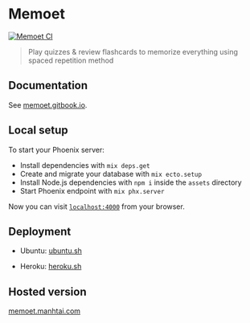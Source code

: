 # Memoet

[![Memoet CI](https://github.com/memoetapp/memoet/actions/workflows/memoet.yml/badge.svg)](https://github.com/memoetapp/memoet/actions/workflows/memoet.yml)


> Play quizzes & review flashcards to memorize everything using spaced repetition method 


## Documentation

See [memoet.gitbook.io](https://memoet.gitbook.io/docs).


## Local setup

To start your Phoenix server:

  * Install dependencies with `mix deps.get`
  * Create and migrate your database with `mix ecto.setup`
  * Install Node.js dependencies with `npm i` inside the `assets` directory
  * Start Phoenix endpoint with `mix phx.server`

Now you can visit [`localhost:4000`](http://localhost:4000) from your browser.


## Deployment

- Ubuntu: [ubuntu.sh](scripts/ubuntu.sh)

- Heroku: [heroku.sh](scripts/heroku.sh)


## Hosted version


[memoet.manhtai.com](https://memoet.manhtai.com)
